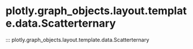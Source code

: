 # plotly.graph_objects.layout.template.data.Scatterternary

::: plotly.graph_objects.layout.template.data.Scatterternary
